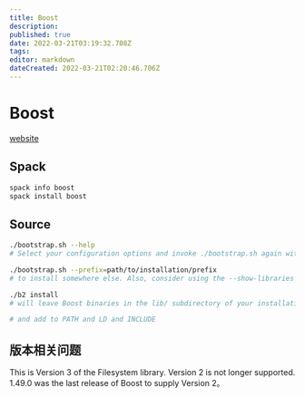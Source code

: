 ```yaml
---
title: Boost
description: 
published: true
date: 2022-03-21T03:19:32.708Z
tags: 
editor: markdown
dateCreated: 2022-03-21T02:20:46.706Z
---
```


# Boost

[website](https://www.boost.org/)

## Spack

```bash
spack info boost
spack install boost
```

## Source

```bash
./bootstrap.sh --help
# Select your configuration options and invoke ./bootstrap.sh again without the --help option. Unless you have write permission in your system's /usr/local/ directory, you'll probably want to at least use

./bootstrap.sh --prefix=path/to/installation/prefix
# to install somewhere else. Also, consider using the --show-libraries and --with-libraries=library-name-list options to limit the long wait you'll experience if you build everything. Finally,

./b2 install
# will leave Boost binaries in the lib/ subdirectory of your installation prefix. You will also find a copy of the Boost headers in the include/ subdirectory of the installation prefix, so you can henceforth use that directory as an #include path in place of the Boost root directory.

# and add to PATH and LD and INCLUDE
```

## 版本相关问题

This is Version 3 of the Filesystem library. Version 2 is not longer supported. 1.49.0 was the last release of Boost to supply Version 2。